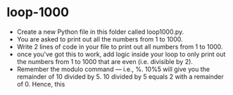 # loop-1000

- Create a new Python file in this folder called loop1000.py.
- You are asked to print out all the numbers from 1 to 1000.
-  Write 2 lines of
code in your file to print out all numbers from 1 to 1000.
 - once you've got this to work, add logic inside your loop to only print out
the numbers from 1 to 1000 that are even (i.e. divisible by 2).
- Remember
the modulo command — i.e., %. 10%5 will give you the remainder of 10
divided by 5. 10 divided by 5 equals 2 with a remainder of 0. Hence, this

